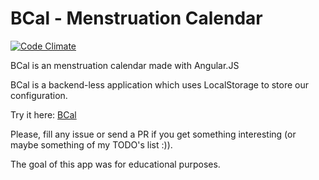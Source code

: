 # BCal - Menstruation Calendar

[![Code Climate](https://codeclimate.com/github/Foxandxss/BCal.png)](https://codeclimate.com/github/Foxandxss/BCal)

BCal is an menstruation calendar made with Angular.JS

BCal is a backend-less application which uses LocalStorage to store our configuration.

Try it here: [BCal](http://bcal.foxandxss.net)

Please, fill any issue or send a PR if you get something interesting (or maybe something of my TODO's list :)).

The goal of this app was for educational purposes.
